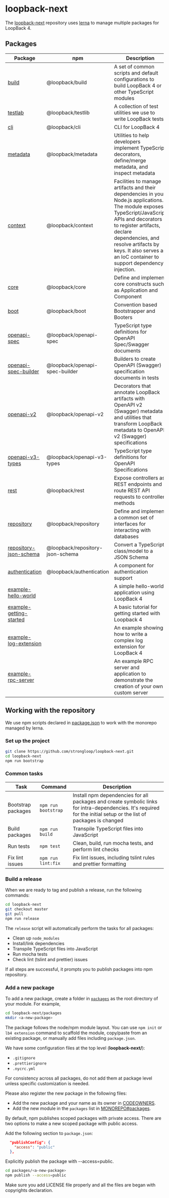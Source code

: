 # loopback-next

The [loopback-next](https://github.com/strongloop/loopback-next) repository uses
[lerna](https://lernajs.io/) to manage multiple packages for LoopBack 4.

## Packages

| Package                                                   | npm                           | Description               |
|-----------------------------------------------------------|-------------------------------|---------------------------|
|[build](packages/build)                                    |@loopback/build                 | A set of common scripts and default configurations to build LoopBack 4 or other TypeScript modules |
|[testlab](packages/testlab)                                |@loopback/testlib               | A collection of test utilities we use to write LoopBack tests |
|[cli](packages/cli)                                        |@loopback/cli                   | CLI for LoopBack 4            |
|[metadata](packages/metadata)                              |@loopback/metadata              | Utilities to help developers implement TypeScript decorators, define/merge metadata, and inspect metadata |
|[context](packages/context)                                |@loopback/context               | Facilities to manage artifacts and their dependencies in your Node.js applications. The module exposes TypeScript/JavaScript APIs and decorators to register artifacts, declare dependencies, and resolve artifacts by keys. It also serves as an IoC container to support dependency injection. |
|[core](packages/core)                                      |@loopback/core                  | Define and implement core constructs such as Application and Component |
|[boot](packages/boot)                                      |@loopback/boot                  | Convention based Bootstrapper and Booters |
|[openapi-spec](packages/openapi-spec)                      |@loopback/openapi-spec          | TypeScript type definitions for OpenAPI Spec/Swagger documents |
|[openapi-spec-builder](packages/openapi-spec-builder)      |@loopback/openapi-spec-builder  | Builders to create OpenAPI (Swagger) specification documents in tests |
|[openapi-v2](packages/openapi-v2)                          |@loopback/openapi-v2            | Decorators that annotate LoopBack artifacts with OpenAPI v2 (Swagger) metadata and utilities that transform LoopBack metadata to OpenAPI v2 (Swagger) specifications|
|[openapi-v3-types](packages/openapi-v3-types)              |@loopback/openapi-v3-types      | TypeScript type definitions for OpenAPI Specifications |
|[rest](packages/rest)                                      |@loopback/rest                  | Expose controllers as  REST endpoints and route REST API requests to controller methods |
|[repository](packages/repository)                          |@loopback/repository            | Define and implement a common set of interfaces for interacting with databases|
|[repository-json-schema](packages/repository-json-schema)  |@loopback/repository-json-schema| Convert a TypeScript class/model to a JSON Schema |
|[authentication](packages/authentication)                  |@loopback/authentication        | A component for authentication support |
|[example-hello-world](packages/example-hello-world)        |                                | A simple hello-world application using LoopBack 4 |
|[example-getting-started](packages/example-getting-started)|                                | A basic tutorial for getting started with Loopback 4 |
|[example-log-extension](packages/example-log-extension)    |                                | An example showing how to write a complex log extension for LoopBack 4 |
|[example-rpc-server](packages/example-rpc-server)          |                                | An example RPC server and application to demonstrate the creation of your own custom server |

## Working with the repository

We use npm scripts declared in [package.json](package.json) to work with the
monorepo managed by lerna.

### Set up the project
```sh
git clone https://github.com/strongloop/loopback-next.git
cd loopback-next
npm run bootstrap
```

### Common tasks

| Task             | Command               | Description |
|------------------|-----------------------|-------------|
|Bootstrap packages|`npm run bootstrap`    |Install npm dependencies for all packages and create symbolic links for intra-dependencies. It's required for the initial setup or the list of packages is changed |
|Build packages    |`npm run build`        |Transpile TypeScript files into JavaScript |
|Run tests         |`npm test`             |Clean, build, run mocha tests, and perform lint checks |
|Fix lint issues   |`npm run lint:fix`     |Fix lint issues, including tslint rules and prettier formatting |

### Build a release

When we are ready to tag and publish a release, run the following commands:
```sh
cd loopback-next
git checkout master
git pull
npm run release
```

The `release` script will automatically perform the tasks for all packages:

- Clean up `node_modules`
- Install/link dependencies
- Transpile TypeScript files into JavaScript
- Run mocha tests
- Check lint (tslint and prettier) issues

If all steps are successful, it prompts you to publish packages into npm repository.

### Add a new package

To add a new package, create a folder in [`packages`](packages) as the root directory of your module. For example,
```sh
cd loopback-next/packages
mkdir <a-new-package>
```
The package follows the node/npm module layout. You can use `npm init` or `lb4 extension` command to scaffold the module, copy/paste from an existing package, or manually add files including `package.json`.

We have some configuration files at the top level (**loopback-next/**):

- `.gitignore`
- `.prettierignore`
- `.nycrc.yml`

For consistency across all packages, do not add them at package level unless specific customization is needed.

Please also register the new package in the following files:
- Add the new package and your name as its owner in [CODEOWNERS](CODEOWNERS). 
- Add the new module in the `packages` list in [MONOREPO#packages](MONOREPO#packages).

By default, npm publishes scoped packages with private access. There are two options to make a new scoped package with public access.

Add the following section to `package.json`:
```json
  "publishConfig": {
    "access": "public"
  },
```
Explicitly publish the package with --access=public.
```sh
cd packages/<a-new-package>
npm publish --access=public
```

Make sure you add LICENSE file properly and all the files are began with copyrights declaration.